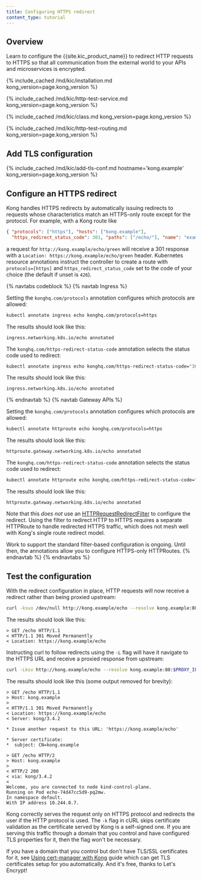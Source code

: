```yaml
---
title: Configuring HTTPS redirect
content_type: tutorial
---
```


## Overview

Learn to configure the {{site.kic_product_name}} to redirect HTTP requests to
HTTPS so that all communication from the external world to your APIs and
microservices is encrypted.

{% include_cached /md/kic/installation.md kong_version=page.kong_version %}

{% include_cached /md/kic/http-test-service.md kong_version=page.kong_version %}

{% include_cached /md/kic/class.md kong_version=page.kong_version %}

{% include_cached /md/kic/http-test-routing.md kong_version=page.kong_version %}

## Add TLS configuration

{% include_cached /md/kic/add-tls-conf.md hostname='kong.example' kong_version=page.kong_version %}

## Configure an HTTPS redirect

Kong handles HTTPS redirects by automatically issuing redirects to requests
whose characteristics match an HTTPS-only route except for the protocol. For
example, with a Kong route like

```json
{ "protocols": ["https"], "hosts": ["kong.example"],
  "https_redirect_status_code": 301, "paths": ["/echo/"], "name": "example" }
```

a request for `http://kong.example/echo/green` will receive a 301 response with
a `Location: https://kong.example/echo/green` header. Kubernetes resource
annotations instruct the controller to create a route with `protocols=[https]`
and `https_redirect_status_code` set to the code of your choice (the default if
unset is `426`).

{% navtabs codeblock %}
{% navtab Ingress %}

Setting the `konghq.com/protocols` annotation configures which protocols are
allowed:

```bash
kubectl annotate ingress echo konghq.com/protocols=https
```

The results should look like this:

```text
ingress.networking.k8s.io/echo annotated
```

The `konghq.com/https-redirect-status-code` annotation selects the status code
used to redirect:

```bash
kubectl annotate ingress echo konghq.com/https-redirect-status-code="301"
```

The results should look like this:
```text
ingress.networking.k8s.io/echo annotated
```

{% endnavtab %}
{% navtab Gateway APIs %}

Setting the `konghq.com/protocols` annotation configures which protocols are
allowed:

```bash
kubectl annotate httproute echo konghq.com/protocols=https
```

The results should look like this:

```text
httproute.gateway.networking.k8s.io/echo annotated
```

The `konghq.com/https-redirect-status-code` annotation selects the status code
used to redirect:

```bash
kubectl annotate httproute echo konghq.com/https-redirect-status-code="301"
```

The results should look like this:
```text
httproute.gateway.networking.k8s.io/echo annotated
```

Note that this _does not_ use an [HTTPRequestRedirectFilter](https://gateway-api.sigs.k8s.io/references/spec/#gateway.networking.k8s.io/v1.HTTPRequestRedirectFilter)
to configure the redirect. Using the filter to redirect HTTP to HTTPS requires
a separate HTTPRoute to handle redirected HTTPS traffic, which does not mesh
well with Kong's single route redirect model.

Work to support the standard filter-based configuration is ongoing. Until then,
the annotations allow you to configure HTTPS-only HTTPRoutes.
{% endnavtab %}
{% endnavtabs %}

## Test the configuration

With the redirect configuration in place, HTTP requests will now receive a
redirect rather than being proxied upstream:


```bash
curl -ksvo /dev/null http://kong.example/echo --resolve kong.example:80:$PROXY_IP 2>&1 | grep -i http
```

The results should look like this:

```text
> GET /echo HTTP/1.1
< HTTP/1.1 301 Moved Permanently
< Location: https://kong.example/echo
```

Instructing curl to follow redirects using the `-L` flag will have it navigate
to the HTTPS URL and receive a proxied response from upstream:

```bash
curl -Lksv http://kong.example/echo --resolve kong.example:80:$PROXY_IP --resolve kong.example:443:$PROXY_IP 2>&1
```

The results should look like this (some output removed for brevity):

```text
> GET /echo HTTP/1.1
> Host: kong.example
>
< HTTP/1.1 301 Moved Permanently
< Location: https://kong.example/echo
< Server: kong/3.4.2

* Issue another request to this URL: 'https://kong.example/echo'

* Server certificate:
*  subject: CN=kong.example

> GET /echo HTTP/2
> Host: kong.example
>
< HTTP/2 200
< via: kong/3.4.2
<
Welcome, you are connected to node kind-control-plane.
Running on Pod echo-74d47cc5d9-pq2mw.
In namespace default.
With IP address 10.244.0.7.
```

Kong correctly serves the request only on HTTPS protocol and redirects the user
if the HTTP protocol is used. The `-k` flag in cURL skips certificate
validation as the certificate served by Kong is a self-signed one. If you are
serving this traffic through a domain that you control and have configured TLS
properties for it, then the flag won't be necessary.

If you have a domain that you control but don't have TLS/SSL certificates for
it, see [Using cert-manager with
Kong](/kubernetes-ingress-controller/{{page.kong_version}}/guides/cert-manager)
guide which can get TLS certificates setup for you automatically. And it's
free, thanks to Let's Encrypt!
